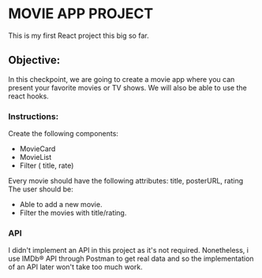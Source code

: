 # MOVIE APP PROJECT

This is my first React project this big so far.

## Objective:

In this checkpoint, we are going to create a movie app where you can present your favorite movies or TV shows. We will also be able to use the react hooks.

### Instructions:

Create the following components:

- MovieCard
- MovieList
- Filter ( title, rate)

Every movie should have the following attributes: title, posterURL, rating
The user should be:

- Able to add a new movie.
- Filter the movies with title/rating.

### API

I didn't implement an API in this project as it's not required. Nonetheless, i use IMDb® API through Postman to get real data and so the implementation of an API later won't take too much work.
